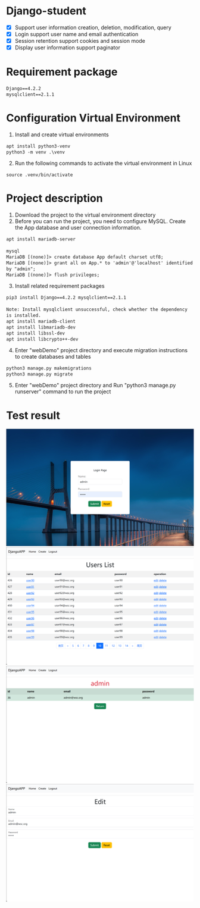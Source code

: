 # Django-student
* [x] Support user information creation, deletion, modification, query
* [x] Login support user name and email authentication
* [x] Session retention support cookies and session mode
* [x] Display user information support paginator
  
# Requirement package
```
Django==4.2.2
mysqlclient==2.1.1
```
    
# Configuration  Virtual Environment
1. Install and create virtual environments
```
apt install python3-venv
python3 -m venv .\venv
```

2.  Run the following commands to activate the virtual environment in Linux
```
source .venv/bin/activate
```

# Project description
1. Download the project to the virtual environment directory
2. Before you can run the project, you need to configure MySQL. Create the App database and user connection information.

```
apt install mariadb-server

mysql
MariaDB [(none)]> create database App default charset utf8;
MariaDB [(none)]> grant all on App.* to 'admin'@'localhost' identified by "admin";
MariaDB [(none)]> flush privileges;
```
3. Install related requirement packages
```
pip3 install Django==4.2.2 mysqlclient==2.1.1

Note: Install mysqlclient unsuccessful, check whether the dependency is installed.
apt install mariadb-client 
apt install libmariadb-dev 
apt install libssl-dev 
apt install libcrypto++-dev
```
4. Enter "webDemo" project directory and execute migration instructions to create databases and tables
```
python3 manage.py makemigrations
python3 manage.py migrate
```
5. Enter "webDemo" project directory and Run "python3 manage.py runserver" command to run the project

# Test result
![login](vx_images/223211716236951.png)
![users](vx_images/192732016246341.png)
 ![detail](vx_images/484731716257117.png)
 ![edit](vx_images/132891816249786.png)
 